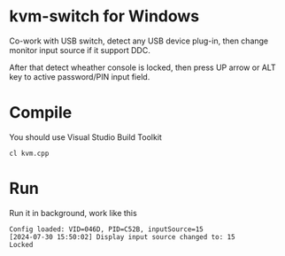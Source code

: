 # kvm-switch for Windows

Co-work with USB switch, detect any USB device plug-in, then change monitor input source if it support DDC.

After that detect wheather console is locked, then press UP arrow or ALT key to active password/PIN input field.

# Compile
You should use Visual Studio Build Toolkit
```
cl kvm.cpp
```

# Run
Run it in background, work like this
```
Config loaded: VID=046D, PID=C52B, inputSource=15
[2024-07-30 15:50:02] Display input source changed to: 15
Locked
```
